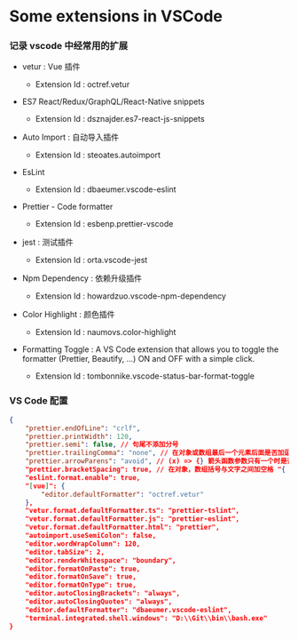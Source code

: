 # Some extensions in VSCode

### 记录 vscode 中经常用的扩展

- vetur : Vue 插件

  - Extension Id : octref.vetur

- ES7 React/Redux/GraphQL/React-Native snippets

  - Extension Id : dsznajder.es7-react-js-snippets

- Auto Import : 自动导入插件

  - Extension Id : steoates.autoimport

- EsLint

  - Extension Id : dbaeumer.vscode-eslint

- Prettier - Code formatter

  - Extension Id : esbenp.prettier-vscode

- jest : 测试插件

  - Extension Id : orta.vscode-jest

- Npm Dependency : 依赖升级插件

  - Extension Id : howardzuo.vscode-npm-dependency

- Color Highlight : 颜色插件

  - Extension Id : naumovs.color-highlight

- Formatting Toggle : A VS Code extension that allows you to toggle the formatter (Prettier, Beautify, …) ON and OFF with a simple click.

  - Extension Id : tombonnike.vscode-status-bar-format-toggle

### VS Code 配置

```JSON
{
    "prettier.endOfLine": "crlf",
    "prettier.printWidth": 120,
    "prettier.semi": false, // 句尾不添加分号
    "prettier.trailingComma": "none", // 在对象或数组最后一个元素后面是否加逗号（在ES5中加尾逗号）
    "prettier.arrowParens": "avoid", // (x) => {} 箭头函数参数只有一个时是否要有小括号。avoid：省略括号
    "prettier.bracketSpacing": true, // 在对象，数组括号与文字之间加空格 "{ foo: bar }"
    "eslint.format.enable": true,
    "[vue]": {
        "editor.defaultFormatter": "octref.vetur"
    },
    "vetur.format.defaultFormatter.ts": "prettier-tslint",
    "vetur.format.defaultFormatter.js": "prettier-eslint",
    "vetur.format.defaultFormatter.html": "prettier",
    "autoimport.useSemiColon": false,
    "editor.wordWrapColumn": 120,
    "editor.tabSize": 2,
    "editor.renderWhitespace": "boundary",
    "editor.formatOnPaste": true,
    "editor.formatOnSave": true,
    "editor.formatOnType": true,
    "editor.autoClosingBrackets": "always",
    "editor.autoClosingQuotes": "always",
    "editor.defaultFormatter": "dbaeumer.vscode-eslint",
    "terminal.integrated.shell.windows": "D:\\Git\\bin\\bash.exe"
}
```